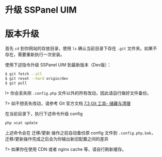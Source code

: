 # 升级 SSPanel UIM

# 版本升级

首先 `cd` 到你网站的存放目录，使用 `ls` 确认当前目录下存在 `.git` 文件夹。如果不存在，需要重新执行一次安装。

使用下述指令升级 SSPanel UIM 到最新版本（Dev版）：

```bash
$ git fetch --all
$ git reset --hard origin/dev
$ git pull
```

!> 你会丢失除 `.config.php` 文件以外的所有改动，因此请自行做好文件备份。

?> 如不想丢失改动，请参考 Git 官方文档 [7.3 Git 工具- 储藏与清理](https://git-scm.com/book/zh/v2/Git-%E5%B7%A5%E5%85%B7-%E5%82%A8%E8%97%8F%E4%B8%8E%E6%B8%85%E7%90%86)


在当前目录下，执行下述命令升级 config

```bash
php xcat update
```

上述命令会在 迁移/更新 操作之前自动备份原 config 文件到 `.config.php.bak`，迁移/更新操作完成之后会为你输出新旧配置之间的差异

?> 如果你在使用 CDN 或者 nginx cache 等，请自行刷新缓存。
